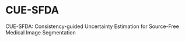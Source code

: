 # CUE-SFDA
CUE-SFDA: Consistency-guided Uncertainty Estimation for Source-Free Medical Image Segmentation
